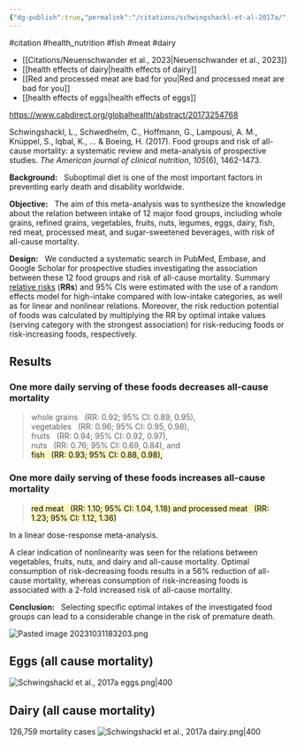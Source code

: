 ```yaml
---
{"dg-publish":true,"permalink":"/citations/schwingshackl-et-al-2017a/","created":"2024-04-22T13:05:31.000+01:00","updated":"2025-10-10T23:58:29.023+01:00"}
---
```


#citation #health_nutrition #fish #meat #dairy 

- [[Citations/Neuenschwander et al., 2023\|Neuenschwander et al., 2023]]
- [[health effects of dairy\|health effects of dairy]]
- [[Red and processed meat are bad for you\|Red and processed meat are bad for you]]
- [[health effects of eggs\|health effects of eggs]]

https://www.cabdirect.org/globalhealth/abstract/20173254768

Schwingshackl, L., Schwedhelm, C., Hoffmann, G., Lampousi, A. M., Knüppel, S., Iqbal, K., ... & Boeing, H. (2017). Food groups and risk of all-cause mortality: a systematic review and meta-analysis of prospective studies. _The American journal of clinical nutrition_, _105_(6), 1462-1473.

**Background:**   Suboptimal diet is one of the most important factors in preventing early death and disability worldwide.  
  
**Objective:**   The aim of this meta-analysis was to synthesize the knowledge about the relation between intake of 12 major food groups, including whole grains, refined grains, vegetables, fruits, nuts, legumes, eggs, dairy, fish, red meat, processed meat, and sugar-sweetened beverages, with risk of all-cause mortality.  
  
**Design:**   We conducted a systematic search in PubMed, Embase, and Google Scholar for prospective studies investigating the association between these 12 food groups and risk of all-cause mortality. Summary [relative risks](https://en.wikipedia.org/wiki/Relative_risk) (**RRs**) and 95% CIs were estimated with the use of a random effects model for high-intake compared with low-intake categories, as well as for linear and nonlinear relations. Moreover, the risk reduction potential of foods was calculated by multiplying the RR by optimal intake values (serving category with the strongest association) for risk-reducing foods or risk-increasing foods, respectively.  
  
## Results

### One more daily serving of these foods decreases all-cause mortality
> whole grains   (RR: 0.92; 95% CI: 0.89, 0.95),  
> vegetables   (RR: 0.96; 95% CI: 0.95, 0.98),  
> fruits   (RR: 0.94; 95% CI: 0.92, 0.97),  
> nuts   (RR: 0.76; 95% CI: 0.69, 0.84), and  
> <mark style="background: #FFF3A3A6;">fish   (RR: 0.93; 95% CI: 0.88, 0.98),</mark>

### One more daily serving of these foods increases all-cause mortality
> <mark style="background: #FFF3A3A6;">red meat   (RR: 1.10; 95% CI: 1.04, 1.18) and  </mark>
> <mark style="background: #FFF3A3A6;">processed meat   (RR: 1.23; 95% CI: 1.12, 1.36)</mark>

In a linear dose-response meta-analysis. 

A clear indication of nonlinearity was seen for the relations between vegetables, fruits, nuts, and dairy and all-cause mortality. Optimal consumption of risk-decreasing foods results in a 56% reduction of all-cause mortality, whereas consumption of risk-increasing foods is associated with a 2-fold increased risk of all-cause mortality.  
  
**Conclusion:**   Selecting specific optimal intakes of the investigated food groups can lead to a considerable change in the risk of premature death.

![Pasted image 20231031183203.png](/img/user/Citations/Pasted%20image%2020231031183203.png)

## Eggs (all cause mortality)
![Schwingshackl et al., 2017a eggs.png|400](/img/user/Schwingshackl%20et%20al.,%202017a%20eggs.png)

## Dairy (all cause mortality)
126,759 mortality cases
![Schwingshackl et al., 2017a dairy.png|400](/img/user/Citations/Schwingshackl%20et%20al.,%202017a%20dairy.png)

